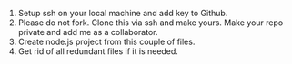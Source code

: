 1. Setup ssh on your local machine and add key to Github.
2. Please do not fork. Clone this via ssh and make yours. Make your repo private and add me as a collaborator.
3. Create node.js project from this couple of files.
4. Get rid of all redundant files if it is needed.
